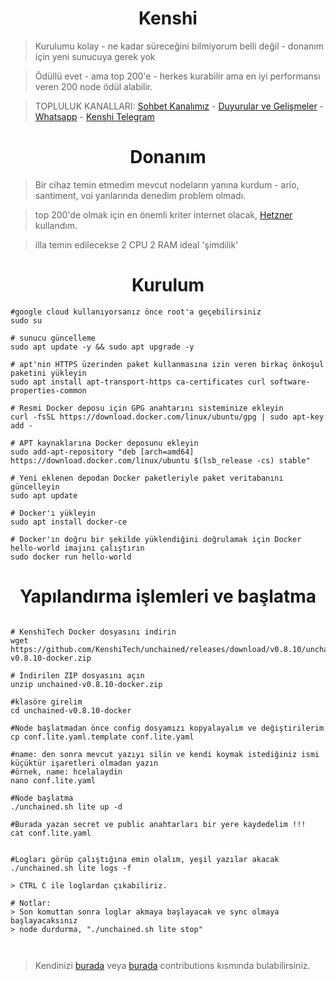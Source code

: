 <h1 align="center">Kenshi</h1>

> Kurulumu kolay - ne kadar süreceğini bilmiyorum belli değil - donanım için yeni sunucuya gerek yok

> Ödüllü evet - ama top 200'e - herkes kurabilir ama en iyi performansı veren 200 node ödül alabilir.

> TOPLULUK KANALLARI: [Sohbet Kanalımız](https://t.me/RuesChat) - [Duyurular ve Gelişmeler](https://t.me/RuesAnnouncement) - [Whatsapp](https://whatsapp.com/channel/0029VaBcj7V1dAw1H2KhMk34) - [Kenshi Telegram](https://t.me/KenshiTech)

#

<h1 align="center">Donanım</h1>

> Bir cihaz temin etmedim mevcut nodeların yanına kurdum - ario, santiment, voi yanlarında denedim problem olmadı.

> top 200'de olmak için en önemli kriter internet olacak, [Hetzner](https://hetzner.cloud/?ref=gIFAhUnYYjD3) kullandım.

> illa temin edilecekse 2 CPU 2 RAM ideal 'şimdilik'

#

<h1 align="center">Kurulum</h1>

```console
#google cloud kullanıyorsanız önce root'a geçebilirsiniz
sudo su

# sunucu güncelleme
sudo apt update -y && sudo apt upgrade -y

# apt'nin HTTPS üzerinden paket kullanmasına izin veren birkaç önkoşul paketini yükleyin
sudo apt install apt-transport-https ca-certificates curl software-properties-common

# Resmi Docker deposu için GPG anahtarını sisteminize ekleyin
curl -fsSL https://download.docker.com/linux/ubuntu/gpg | sudo apt-key add -

# APT kaynaklarına Docker deposunu ekleyin
sudo add-apt-repository "deb [arch=amd64] https://download.docker.com/linux/ubuntu $(lsb_release -cs) stable"

# Yeni eklenen depodan Docker paketleriyle paket veritabanını güncelleyin
sudo apt update

# Docker'ı yükleyin
sudo apt install docker-ce

# Docker'ın doğru bir şekilde yüklendiğini doğrulamak için Docker hello-world imajını çalıştırın
sudo docker run hello-world

```

<h1 align="center">Yapılandırma işlemleri ve başlatma</h1>

```console

# KenshiTech Docker dosyasını indirin
wget https://github.com/KenshiTech/unchained/releases/download/v0.8.10/unchained-v0.8.10-docker.zip

# İndirilen ZIP dosyasını açın
unzip unchained-v0.8.10-docker.zip

#klasöre girelim
cd unchained-v0.8.10-docker

#Node başlatmadan önce config dosyamızı kopyalayalım ve değiştirilerim
cp conf.lite.yaml.template conf.lite.yaml

#name: den sonra mevcut yazıyı silin ve kendi koymak istediğiniz ismi küçüktür işaretleri olmadan yazın
#örnek, name: hcelalaydin
nano conf.lite.yaml

#Node başlatma
./unchained.sh lite up -d

#Burada yazan secret ve public anahtarları bir yere kaydedelim !!!
cat conf.lite.yaml


#Logları görüp çalıştığına emin olalım, yeşil yazılar akacak
./unchained.sh lite logs -f

> CTRL C ile loglardan çıkabiliriz.

# Notlar:
> Son komuttan sonra loglar akmaya başlayacak ve sync olmaya başlayacaksınız
> node durdurma, "./unchained.sh lite stop"
 


```



> Kendinizi [burada](hyyps://kenshi.io/unchained) veya [burada](https://charts.mongodb.com/charts-unchained-gpust/public/dashboards/cbb6ccf6-15b2-4187-be56-ff9d2e25a48a) contributions kısmında bulabilirsiniz.

